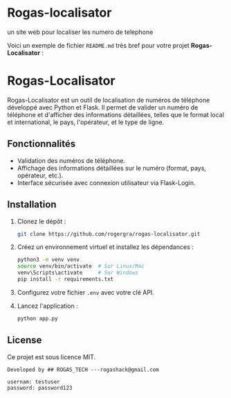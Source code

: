 # Rogas-localisator
un site web pour localiser les numero de telephone



Voici un exemple de fichier `README.md` très bref pour votre projet **Rogas-Localisator** :


# Rogas-Localisator

Rogas-Localisator est un outil de localisation de numéros de téléphone développé avec Python et Flask. Il permet de valider un numéro de téléphone et d'afficher des informations détaillées, telles que le format local et international, le pays, l'opérateur, et le type de ligne.

## Fonctionnalités

- Validation des numéros de téléphone.
- Affichage des informations détaillées sur le numéro (format, pays, opérateur, etc.).
- Interface sécurisée avec connexion utilisateur via Flask-Login.

## Installation

1. Clonez le dépôt :
   ```bash
   git clone https://github.com/rogergra/rogas-localisator.git
   ```

2. Créez un environnement virtuel et installez les dépendances :
   ```bash
   python3 -m venv venv
   source venv/bin/activate  # Sur Linux/Mac
   venv\Scripts\activate     # Sur Windows
   pip install -r requirements.txt
   ```

3. Configurez votre fichier `.env` avec votre clé API.

4. Lancez l'application :
   ```bash
   python app.py
   ```

## License

Ce projet est sous licence MIT.
```
Developed by ## ROGAS_TECH ---rogashack@gmail.com

usernam: testuser
password: password123

